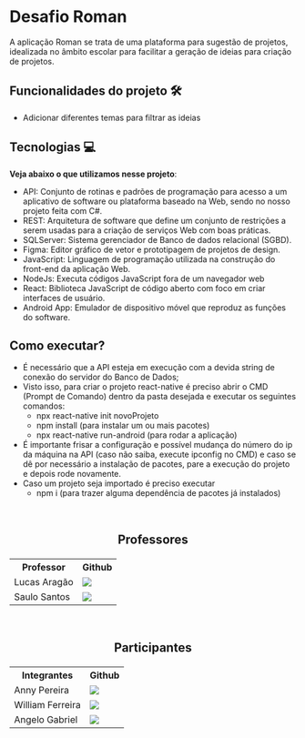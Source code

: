 # Desafio Roman

A aplicação Roman se trata de uma plataforma para sugestão de projetos, idealizada no âmbito escolar para facilitar a geração de ideias para criação de projetos.

## Funcionalidades do projeto 🛠

- Adicionar diferentes temas para filtrar as ideias

## Tecnologias 💻

**Veja abaixo o que utilizamos nesse projeto**:
- API: Conjunto de rotinas e padrões de programação para acesso a um aplicativo de software ou plataforma baseado na Web, sendo no nosso projeto feita com C#.
- REST: Arquitetura de software que define um conjunto de restrições a serem usadas para a criação de serviços Web com boas práticas.
- SQLServer: Sistema gerenciador de Banco de dados relacional (SGBD).
- Figma: Editor gráfico de vetor e prototipagem de projetos de design.
- JavaScript: Linguagem de programação utilizada na construção do front-end da aplicação Web.
- NodeJs: Executa códigos JavaScript fora de um navegador web
- React: Biblioteca JavaScript de código aberto com foco em criar interfaces de usuário.
- Android App: Emulador de dispositivo móvel que reproduz as funções do software.


## Como executar? 
- É necessário que a API esteja em execução com a devida string de conexão do servidor do Banco de Dados;
- Visto isso, para criar o projeto react-native é preciso abrir o CMD (Prompt de Comando) dentro da pasta desejada e executar os seguintes comandos:
    - npx react-native init novoProjeto
    - npm install <pacote> (para instalar um ou mais pacotes)
    - npx react-native run-android (para rodar a aplicação)
- É importante frisar a configuração e possível mudança do número do ip da máquina na API (caso não saiba, execute ipconfig no CMD) e caso se dê por necessário a instalação de pacotes, pare a execução do projeto e depois rode novamente.
- Caso um projeto seja importado é preciso executar
    - npm i  (para trazer alguma dependência de pacotes já instalados)

&nbsp;
&nbsp;

## <p align="center">Professores</p>
<table align="center">
  <tr>
    <th>Professor</th>
    <th>Github</th>
  </tr>
  <tr>
    <td>Lucas Aragão</td>
    <td> <a href="https://github.com/LUCASDESENVOLVEDOR"> <img src="https://img.shields.io/badge/GitHub-100000?style=for-the-badge&logo=github&logoColor=white" /> </a></td>
  </tr>
  <tr>
    <td>Saulo Santos</td>
    <td><a href="https://github.com/Saulomsantos"> <img src="https://img.shields.io/badge/GitHub-100000?style=for-the-badge&logo=github&logoColor=white" /> </a></td>
  </tr>
</table>

&nbsp;
&nbsp;

## <p align="center">Participantes</p>
<table align="center">
  <tr>
    <th>Integrantes</th>
    <th>Github</th>
  </tr>
  <tr>
    <td>Anny Pereira</td>
    <td> <a href="https://github.com/Anny-Pereira"> <img src="https://img.shields.io/badge/GitHub-100000?style=for-the-badge&logo=github&logoColor=white" /> </a></td>
  </tr>
  <tr>
    <td>William Ferreira</td>
    <td> <a href="https://github.com/William-Ferreira665"> <img src="https://img.shields.io/badge/GitHub-100000?style=for-the-badge&logo=github&logoColor=white" /> </a> </td>
  </tr>
  <tr>
    <td>Angelo Gabriel</td>
    <td><a href="https://github.com/Angelogvr"> <img src="https://img.shields.io/badge/GitHub-100000?style=for-the-badge&logo=github&logoColor=white" /> </a></td>
  </tr>
